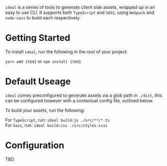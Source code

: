 `ideal` is a series of tools to generate client side assets, wrapped up in an easy to use CLI. It supports both `TypeScript` and `SASS`, using `Webpack` and `node-sass` to build each respectively.

# Getting Started

To install `ideal`, run the following in the root of your project:

`yarn add {tbd}` or `npm install {tbd}`

# Default Useage

`ideal` comes preconfigured to generate assets via a glob path in `./dist`, this can be configured however with a contextual config file, outlined below.

To build your assets, run the following:

For `TypeScript`, run: `ideal build:js ./src/**/*.ts`  
For `Sass`, run: `ideal build:css ./src/styles.scss`

# Configuration

TBD
